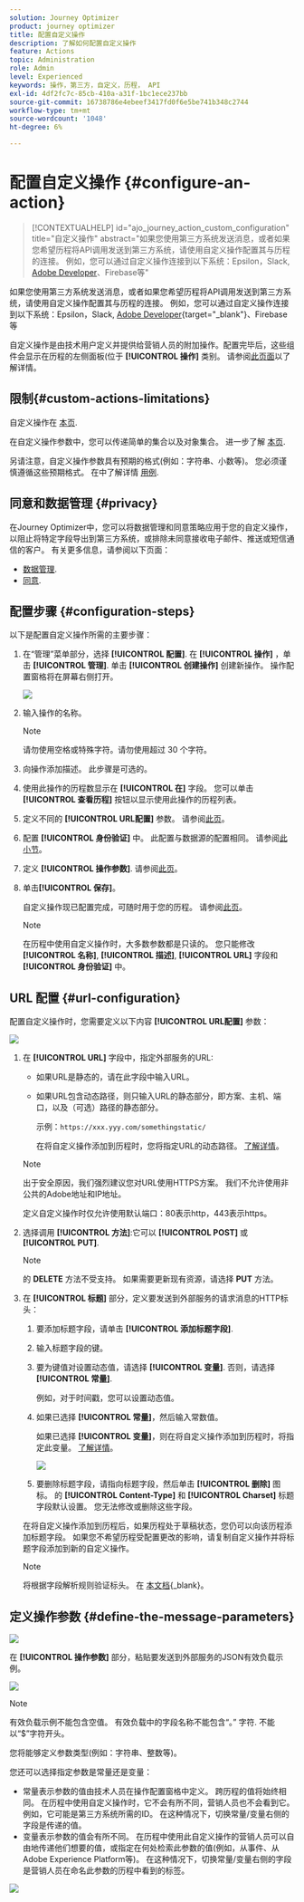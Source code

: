 ```yaml
---
solution: Journey Optimizer
product: journey optimizer
title: 配置自定义操作
description: 了解如何配置自定义操作
feature: Actions
topic: Administration
role: Admin
level: Experienced
keywords: 操作，第三方，自定义，历程， API
exl-id: 4df2fc7c-85cb-410a-a31f-1bc1ece237bb
source-git-commit: 16738786e4ebeef3417fd0f6e5be741b348c2744
workflow-type: tm+mt
source-wordcount: '1048'
ht-degree: 6%

---
```


# 配置自定义操作 {#configure-an-action}

>[!CONTEXTUALHELP]
>id="ajo_journey_action_custom_configuration"
>title="自定义操作"
>abstract="如果您使用第三方系统发送消息，或者如果您希望历程将API调用发送到第三方系统，请使用自定义操作配置其与历程的连接。 例如，您可以通过自定义操作连接到以下系统：Epsilon，Slack, [Adobe Developer](https://developer.adobe.com)、Firebase等"

如果您使用第三方系统发送消息，或者如果您希望历程将API调用发送到第三方系统，请使用自定义操作配置其与历程的连接。 例如，您可以通过自定义操作连接到以下系统：Epsilon，Slack, [Adobe Developer](https://developer.adobe.com){target="_blank"}、Firebase等

自定义操作是由技术用户定义并提供给营销人员的附加操作。配置完毕后，这些组件会显示在历程的左侧面板(位于 **[!UICONTROL 操作]** 类别。 请参阅[此页面](../building-journeys/about-journey-activities.md#action-activities)以了解详情。

## 限制{#custom-actions-limitations}

自定义操作在 [本页](../start/guardrails.md).

在自定义操作参数中，您可以传递简单的集合以及对象集合。 进一步了解 [本页](../building-journeys/collections.md#limitations).

另请注意，自定义操作参数具有预期的格式(例如：字符串、小数等)。 您必须谨慎遵循这些预期格式。 在中了解详情 [用例](../building-journeys/collections.md).

## 同意和数据管理 {#privacy}

在Journey Optimizer中，您可以将数据管理和同意策略应用于您的自定义操作，以阻止将特定字段导出到第三方系统，或排除未同意接收电子邮件、推送或短信通信的客户。 有关更多信息，请参阅以下页面：

* [数据管理](../action/action.md).
* [同意](../action/action.md).


## 配置步骤 {#configuration-steps}

以下是配置自定义操作所需的主要步骤：

1. 在“管理”菜单部分，选择 **[!UICONTROL 配置]**. 在  **[!UICONTROL 操作]** ，单击 **[!UICONTROL 管理]**. 单击 **[!UICONTROL 创建操作]** 创建新操作。 操作配置窗格将在屏幕右侧打开。

   ![](assets/custom2.png)

1. 输入操作的名称。

   >[!NOTE]
   >
   >请勿使用空格或特殊字符。请勿使用超过 30 个字符。

1. 向操作添加描述。 此步骤是可选的。
1. 使用此操作的历程数显示在 **[!UICONTROL 在]** 字段。 您可以单击 **[!UICONTROL 查看历程]** 按钮以显示使用此操作的历程列表。
1. 定义不同的 **[!UICONTROL URL配置]** 参数。 请参阅[此页](../action/about-custom-action-configuration.md#url-configuration)。
1. 配置 **[!UICONTROL 身份验证]** 中。 此配置与数据源的配置相同。  请参阅[此小节](../datasource/external-data-sources.md#custom-authentication-mode)。
1. 定义 **[!UICONTROL 操作参数]**. 请参阅[此页](../action/about-custom-action-configuration.md#define-the-message-parameters)。
1. 单击&#x200B;**[!UICONTROL 保存]**。

   自定义操作现已配置完成，可随时用于您的历程。 请参阅[此页](../building-journeys/about-journey-activities.md#action-activities)。

   >[!NOTE]
   >
   >在历程中使用自定义操作时，大多数参数都是只读的。 您只能修改 **[!UICONTROL 名称]**, **[!UICONTROL 描述]**, **[!UICONTROL URL]** 字段和 **[!UICONTROL 身份验证]** 中。

## URL 配置 {#url-configuration}

配置自定义操作时，您需要定义以下内容 **[!UICONTROL URL配置]** 参数：

![](assets/journeyurlconfiguration.png)

1. 在 **[!UICONTROL URL]** 字段中，指定外部服务的URL:

   * 如果URL是静态的，请在此字段中输入URL。

   * 如果URL包含动态路径，则只输入URL的静态部分，即方案、主机、端口，以及（可选）路径的静态部分。

      示例：`https://xxx.yyy.com/somethingstatic/`

      在将自定义操作添加到历程时，您将指定URL的动态路径。 [了解详情](../building-journeys/using-custom-actions.md)。
   >[!NOTE]
   >
   >出于安全原因，我们强烈建议您对URL使用HTTPS方案。 我们不允许使用非公共的Adobe地址和IP地址。
   >
   >定义自定义操作时仅允许使用默认端口：80表示http，443表示https。

1. 选择调用 **[!UICONTROL 方法]**:它可以 **[!UICONTROL POST]** 或 **[!UICONTROL PUT]**.

   >[!NOTE]
   >
   > 的 **DELETE** 方法不受支持。 如果需要更新现有资源，请选择 **PUT** 方法。

1. 在 **[!UICONTROL 标题]** 部分，定义要发送到外部服务的请求消息的HTTP标头：
   1. 要添加标题字段，请单击 **[!UICONTROL 添加标题字段]**.
   1. 输入标题字段的键。
   1. 要为键值对设置动态值，请选择 **[!UICONTROL 变量]**. 否则，请选择 **[!UICONTROL 常量]**.

      例如，对于时间戳，您可以设置动态值。

   1. 如果已选择 **[!UICONTROL 常量]**，然后输入常数值。

      如果已选择 **[!UICONTROL 变量]**，则在将自定义操作添加到历程时，将指定此变量。 [了解详情](../building-journeys/using-custom-actions.md)。

      ![](assets/journeyurlconfiguration2.png)

   1. 要删除标题字段，请指向标题字段，然后单击 **[!UICONTROL 删除]** 图标。
   的 **[!UICONTROL Content-Type]** 和 **[!UICONTROL Charset]** 标题字段默认设置。 您无法修改或删除这些字段。

   在将自定义操作添加到历程后，如果历程处于草稿状态，您仍可以向该历程添加标题字段。 如果您不希望历程受配置更改的影响，请复制自定义操作并将标题字段添加到新的自定义操作。

   >[!NOTE]
   >
   >将根据字段解析规则验证标头。 在 [本文档](https://tools.ietf.org/html/rfc7230#section-3.2.4){_blank}。

## 定义操作参数 {#define-the-message-parameters}

![](assets/messageparameterssection.png)

在 **[!UICONTROL 操作参数]** 部分，粘贴要发送到外部服务的JSON有效负载示例。

![](assets/customactionpayloadmessage.png)

>[!NOTE]
>
>有效负载示例不能包含空值。 有效负载中的字段名称不能包含“。” 字符. 不能以“$”字符开头。

您将能够定义参数类型(例如：字符串、整数等)。

您还可以选择指定参数是常量还是变量：

* 常量表示参数的值由技术人员在操作配置窗格中定义。 跨历程的值将始终相同。 在历程中使用自定义操作时，它不会有所不同，营销人员也不会看到它。 例如，它可能是第三方系统所需的ID。 在这种情况下，切换常量/变量右侧的字段是传递的值。
* 变量表示参数的值会有所不同。 在历程中使用此自定义操作的营销人员可以自由地传递他们想要的值，或指定在何处检索此参数的值(例如，从事件、从Adobe Experience Platform等)。 在这种情况下，切换常量/变量右侧的字段是营销人员在命名此参数的历程中看到的标签。

![](assets/customactionpayloadmessage2.png)

